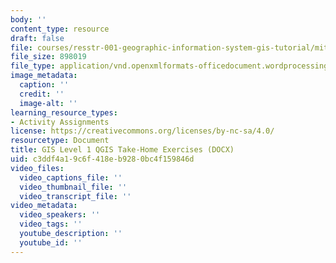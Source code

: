 ```yaml
---
body: ''
content_type: resource
draft: false
file: courses/resstr-001-geographic-information-system-gis-tutorial/mitres_str001iap22_level1_qgis_takehome.docx
file_size: 898019
file_type: application/vnd.openxmlformats-officedocument.wordprocessingml.document
image_metadata:
  caption: ''
  credit: ''
  image-alt: ''
learning_resource_types:
- Activity Assignments
license: https://creativecommons.org/licenses/by-nc-sa/4.0/
resourcetype: Document
title: GIS Level 1 QGIS Take-Home Exercises (DOCX)
uid: c3ddf4a1-9c6f-418e-b928-0bc4f159846d
video_files:
  video_captions_file: ''
  video_thumbnail_file: ''
  video_transcript_file: ''
video_metadata:
  video_speakers: ''
  video_tags: ''
  youtube_description: ''
  youtube_id: ''
---
```

